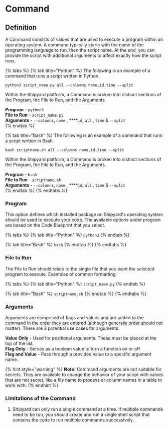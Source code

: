 # Command

## Definition

A Command consists of values that are used to execute a program within an operating system. A command typically starts with the name of the programming language to run, then the script name. At the end, you can provide the script with additional arguments to affect exactly how the script runs.

{% tabs %}
{% tab title="Python" %}
The following is an example of a command that runs a script written in Python.

```text
python3 script_name.py all --columns name,id,time --split
```

Within the Shipyard platform, a Command is broken into distinct sections of the Program, the File to Run, and the Arguments.

**Program** - `python3`  
**File to Run** - `script_name.py`  
**Arguments** -  `--columns`, `name` , ****`id`, `all` , `time` & `--split`  
{% endtab %}

{% tab title="Bash" %}
The following is an example of a command that runs a script written in Bash.

```text
bash scriptname.sh all --columns name,id,time --split
```

Within the Shipyard platform, a Command is broken into distinct sections of the Program, the File to Run, and the Arguments.

**Program** - `bash`  
**File to Run** - `scriptname.sh`  
**Arguments** -  `--columns`, `name` , ****`id`, `all` , `time` & `--split`  
{% endtab %}
{% endtabs %}

### Program <a id="program"></a>

This option defines which installed package on Shipyard's operating system should be used to execute your code. The available options under program are based on the Code Blueprint that you select.

{% tabs %}
{% tab title="Python" %}
`python3`
{% endtab %}

{% tab title="Bash" %}
`bash`
{% endtab %}
{% endtabs %}

### File to Run <a id="file-to-run"></a>

The File to Run should relate to the single file that you want the selected program to execute. Examples of common formatting:

{% tabs %}
{% tab title="Python" %}
`script_name.py`
{% endtab %}

{% tab title="Bash" %}
`scriptname.sh`
{% endtab %}
{% endtabs %}

### Arguments <a id="arguments"></a>

Arguments are comprised of flags and values and are added to the command in the order they are entered \(although generally order should not matter\). There are 3 potential use cases for arguments:

**Value Only** - Used for positional arguments. These must be placed at the top of the list.  
**Flag Only** - Serves as a boolean value to turn a function on or off.  
**Flag and Value** - Pass through a provided value to a specific argument name.

{% hint style="warning" %}
**Note:** Command arguments are not suitable for secrets. They are available to change the behavior of your script with values that are not secret, like a file name to process or column names in a table to work with.
{% endhint %}

### Limitations of the Command <a id="limitations-of-the-command"></a>

1. Shipyard can only run a single command at a time. If multiple commands need to be run, you should create and run a single shell script that contains the code to run multiple commands successively.

